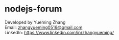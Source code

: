 # nodejs-forum
Developed by Yueming Zhang  
Email: zhangyueming0516@gmail.com  
LinkedIn: https://www.linkedin.com/in/zhangyueming/
